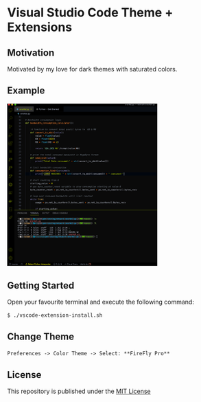 # Visual Studio Code Theme + Extensions 

## Motivation

Motivated by my love for dark themes with saturated colors.

## Example

<p align="left">
  <img src="./vscode-izzo-theme.png" width="350" title="My Personal Conky Theme">
</p>

## Getting Started

Open your favourite terminal and execute the following command:

```bash
$ ./vscode-extension-install.sh
```
## Change Theme

```html
Preferences -> Color Theme -> Select: **FireFly Pro**
```

## License

This repository is published under the [MIT License](https://opensource.org/licenses/MIT)